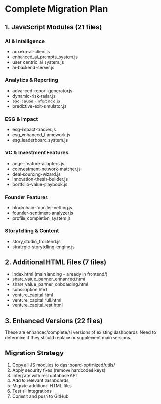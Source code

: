 # Complete Migration Plan

## 1. JavaScript Modules (21 files)

### AI & Intelligence
- auxeira-ai-client.js
- enhanced_ai_prompts_system.js
- user_centric_ai_system.js
- ai-backend-server.js

### Analytics & Reporting
- advanced-report-generator.js
- dynamic-risk-radar.js
- sse-causal-inference.js
- predictive-exit-simulator.js

### ESG & Impact
- esg-impact-tracker.js
- esg_enhanced_framework.js
- esg_leaderboard_system.js

### VC & Investment Features
- angel-feature-adapters.js
- coinvestment-network-matcher.js
- deal-sourcing-wizard.js
- innovation-thesis-builder.js
- portfolio-value-playbook.js

### Founder Features
- blockchain-founder-vetting.js
- founder-sentiment-analyzer.js
- profile_completion_system.js

### Storytelling & Content
- story_studio_frontend.js
- strategic-storytelling-engine.js

## 2. Additional HTML Files (7 files)

- index.html (main landing - already in frontend/)
- share_value_partner_enhanced.html
- share_value_partner_onboarding.html
- subscription.html
- venture_capital.html
- venture_capital_full.html
- venture_capital_test.html

## 3. Enhanced Versions (22 files)

These are enhanced/complete/ai versions of existing dashboards.
Need to determine if they should replace or supplement main versions.

## Migration Strategy

1. Copy all JS modules to dashboard-optimized/utils/
2. Apply security fixes (remove hardcoded keys)
3. Integrate with real database API
4. Add to relevant dashboards
5. Migrate additional HTML files
6. Test all integrations
7. Commit and push to GitHub


